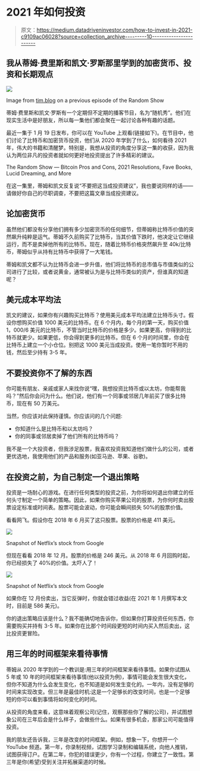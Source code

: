 # 2021 年如何投资

> 原文：<https://medium.datadriveninvestor.com/how-to-invest-in-2021-c9109ac06028?source=collection_archive---------10----------------------->

## 我从蒂姆·费里斯和凯文·罗斯那里学到的加密货币、投资和长期观点

![](img/bc763b9b603a79ff8b10144c6288ff69.png)

Image from [tim.blog](https://tim.blog/2018/08/17/random-show-fasting-biohacking-and-tony-robbins/) on a previous episode of the Random Show

蒂姆·费里斯和凯文·罗斯有一个定期但不定期的播客节目，名为“随机秀”。他们在现实生活中是好朋友，所以每一集他们都会聚在一起讨论各种有趣的话题。

最近一集于 1 月 19 日发布，你可以在 YouTube 上观看(链接如下)。在节目中，他们讨论了比特币和加密货币投资，他们从 2020 年学到了什么，如何看待 2021 年，伟大的书籍和清醒梦。特别是，我想从投资的角度分享这一集的收获，因为我认为两位非凡的投资者就如何更好地投资提出了许多精彩的建议。

The Random Show — Bitcoin Pros and Cons, 2021 Resolutions, Fave Books, Lucid Dreaming, and More

在这一集里，蒂姆和凯文反复说“不要把这当成投资建议”，我也要说同样的话——请做好你自己的尽职调查，不要把这篇文章当成投资建议。

## 论加密货币

虽然他们都没有分享他们拥有多少加密货币的任何细节，但蒂姆称比特币价值的突然飙升纯粹是运气。蒂姆不久前购买了比特币，当其价值下跌时，他决定让它继续运行，而不是卖掉他所有的比特币。现在，随着比特币价格突然飙升至 40k/比特币，蒂姆似乎从持有比特币中获得了一大笔钱。

蒂姆和凯文都不认为比特币会进一步升值，他们将比特币的总市值与市值类似的公司进行了比较，或者说黄金，通常被认为是与比特币类似的资产，但谁真的知道呢？

## 美元成本平均法

凯文的建议，如果你有兴趣购买比特币？使用美元成本平均法建立比特币头寸。假设你想购买价值 1000 美元的比特币。在 6 个月内，每个月的第一天，购买价值 1，000/6 美元的比特币，不管当时比特币的价格是多少。如果更高，你得到的比特币就更少。如果更低，你会得到更多的比特币。但在 6 个月的时间里，你会在比特币上建立一个小仓位。别把这 1000 美元当成投资。使用一笔你暂时不用的钱，然后至少持有 3-5 年。

## 不要投资你不了解的东西

你可能有朋友、亲戚或家人来找你说“嘿，我想投资比特币或以太坊，你能帮我吗？”然后你会问为什么。他们说，他们有一个同事或邻居几年前买了很多比特币，现在有 50 万美元。

当然，你应该对此保持谨慎。你应该问的几个问题:

*   你知道什么是比特币和以太坊吗？
*   你的同事或邻居卖掉了他们所有的比特币吗？

我不是一个大投资者，但我涉足股票，我喜欢投资我知道他们做什么的公司，或者更优选地，我使用他们的产品和服务(如亚马逊、苹果、谷歌)。

## 在投资之前，为自己制定一个退出策略

投资是一场耐心的游戏。在进行任何类型的投资之前，为你将如何退出你建立的任何头寸制定一个简单的策略。因此，如果你购买苹果公司的股票，为你何时卖出股票设定标准或时间表。股票可能会波动，你可能会瞬间损失 50%的股票价值。

看看网飞。假设你在 2018 年 6 月买了这只股票。股票的价格是 411 美元。

![](img/eb6672377a1c0d50fe4e82df1a1135d7.png)

Snapshot of Netflix’s stock from Google

但现在看看 2018 年 12 月。股票的价格是 246 美元。从 2018 年 6 月回购时起，你已经损失了 40%的价值。太吓人了！

![](img/5eb8f2f74fbba1eb5718d36a27f832b2.png)

Snapshot of Netflix’s stock from Google

如果你在 12 月份卖出，当它反弹时，你就会错过收益(在 2021 年 1 月撰写本文时，目前是 586 美元)。

你的退出策略应该是什么？我不能确切地告诉你，但如果你打算投资任何东西，你需要购买并持有 3-5 年。如果你在比那个时间段更短的时间内买入然后卖出，这比投资更冒险。

## 用三年的时间框架来看待事情

蒂姆从 2020 年学到的一个教训是:用三年的时间框架来看待事情。如果你试图从 5 年或 10 年的时间框架来看待事情(他以投资为例)，事情可能会发生很大变化，但你不知道为什么会发生变化，也不知道是如何发生变化的。一年内，没有足够的时间来实现改变。但三年是最佳时机:这是一个足够长的改变时间，也是一个足够短的你可以看到事情将如何变化的时间。

从投资的角度来看，这意味着观察公司(记住，观察那些你了解的公司)，并试图想象公司在三年后会是什么样子，会做些什么。如果有很多机会，那家公司可能值得投资。

我的朋友还告诉我，三年是改变的时间框架。例如，想象一下，你想开一个 YouTube 频道。第一年，你录制视频，试图学习录制和编辑系统，向他人推销，试图获得订户。在第二年，你犯的错误更少，你有一个过程，你建立了一致性。第三年是你(希望)受到关注并拓展渠道的时候。